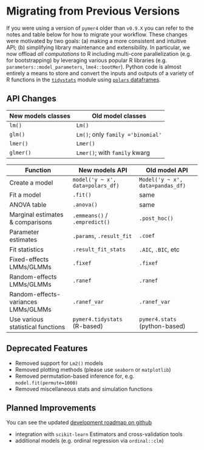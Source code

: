 # Migrating from Previous Versions

If you were using a version of `pymer4` older than `v0.9.X` you can refer to the notes and table below for how to migrate your workflow. These changes were motivated by two goals: (a) making a more consistent and intuitive API; (b) simplifying library maintenance and extensibility. In particular, we now offload *all computations* to R including multi-core parallelization (e.g. for bootstrapping) by leveraging various popular R libraries (e.g. `parameters::model_parameters`, `lme4::bootMer`). Python code is almost entirely a means to store and convert the inputs and outputs of a variety of R functions in the [`tidystats`](../api/tidystats.md) module using [`polars` dataframes](https://docs.pola.rs/api/python/stable/reference/index.html).

## API Changes

| New models classes | Old model classes |
|---------|---------|
| `lm()`  | `Lm()` |
| `glm()`  | `Lm()`; only `family ='binomial'`|
| `lmer()`  | `Lmer()` |
| `glmer()`  | `Lmer()`; with `family` kwarg |

| Function | New models API | Old model API |
|-------|---------|---------|
| Create a model | `model('y ~ x', data=polars_df)` | `Model('y ~ x', data=pandas_df)` |
| Fit a model | `.fit()` | same | 
| ANOVA table | `.anova()` | same | 
| Marginal estimates & comparisons | `.emmeans()` / `.empredict()` | `.post_hoc()` | 
| Parameter estimates | `.params`, `.result_fit` | `.coef` | 
| Fit statistics | `.result_fit_stats` | `.AIC`, `.BIC`, etc | 
| Fixed-effects LMMs/GLMMs | `.fixef` | `.fixef` | 
| Random-effects LMMs/GLMMs | `.ranef` | `.ranef` | 
| Random-effects-variances LMMs/GLMMs | `.ranef_var` | `.ranef_var` | 
| Use various statistical functions | `pymer4.tidystats` (R-based) | `pymer4.stats` (python-based) |

## Deprecated Features

- Removed support for `Lm2()` models
- Removed plotting methods (please use `seaborn` or `matplotlib`)
- Removed permutation-based inference for, e.g. `model.fit(permute=1000)`
- Removed miscellaneous stats and simulation functions

## Planned Improvements

You can see the updated [development roadmap on github](https://github.com/users/ejolly/projects/1/views/1?query=sort%3Aupdated-desc+is%3Aopen)

- integration with `scikit-learn` Estimators and cross-validation tools
- additional models (e.g. ordinal regression via `ordinal::clm`)

